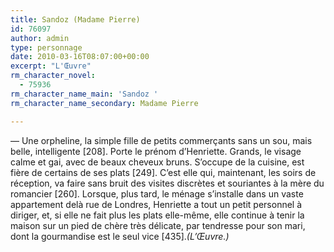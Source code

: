 ```yaml
---
title: Sandoz (Madame Pierre)
id: 76097
author: admin
type: personnage
date: 2010-03-16T08:07:00+00:00
excerpt: "L'Œuvre"
rm_character_novel:
  - 75936
rm_character_name_main: 'Sandoz '
rm_character_name_secondary: Madame Pierre

---
```

— Une orpheline, la simple fille de petits commerçants sans un sou, mais belle, intelligente [208]. Porte le prénom d&rsquo;Henriette. Grands, le visage calme et gai, avec de beaux cheveux bruns. S&rsquo;occupe de la cuisine, est fière de certains de ses plats [249]. C&rsquo;est elle qui, maintenant, les soirs de réception, va faire sans bruit des visites discrètes et souriantes à la mère du romancier [260]. Lorsque, plus tard, le ménage s&rsquo;installe dans un vaste appartement delà rue de Londres, Henriette a tout un petit personnel à diriger, et, si elle ne fait plus les plats elle-même, elle continue à tenir la maison sur un pied de chère très délicate, par tendresse pour son mari, dont la gourmandise est le seul vice [435]._(L&rsquo;Œuvre.)_